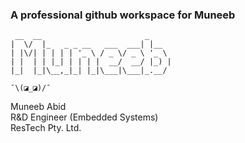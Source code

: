### A professional github workspace for Muneeb
```
 __  __                       _
|  \/  |_   _ _ __   ___  ___| |__
| |\/| | | | | '_ \ / _ \/ _ \ '_ \
| |  | | |_| | | | |  __/  __/ |_) |
|_|  |_|\__,_|_| |_|\___|\___|_.__/

¯\(◪_◪)/¯
```

Muneeb Abid<br>
R&D Engineer (Embedded Systems)<br>
ResTech Pty. Ltd.<br>
<!--
**proneeb/proneeb** is a ✨ _special_ ✨ repository because its `README.md` (this file) appears on your GitHub profile.

Here are some ideas to get you started:

- 🔭 I’m currently working on ...
- 🌱 I’m currently learning ...
- 👯 I’m looking to collaborate on ...
- 🤔 I’m looking for help with ...
- 💬 Ask me about ...
- 📫 How to reach me: ...
- 😄 Pronouns: ...
- ⚡ Fun fact: ...
-->
